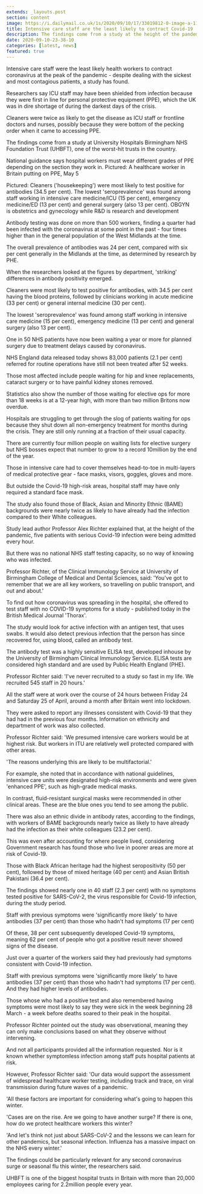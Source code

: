 ```yaml
---
extends: _layouts.post
section: content
image: https://i.dailymail.co.uk/1s/2020/09/10/17/33019812-0-image-a-11_1599754778962.jpg 
title: Intensive care staff are the least likely to contract Covid-19 
description: The findings come from a study at the height of the pandemic at University Hospitals Birmingham NHS Foundation Trust (UHBFT), which has suffered almost 1,000 Covid-19 deaths. 
date: 2020-09-10-23-38-10 
categories: [latest, news] 
featured: true 
--- 
```

Intensive care staff were the least likely health workers to contract coronavirus at the peak of the pandemic - despite dealing with the sickest and most contagious patients, a study has found. 

Researchers say ICU staff may have been shielded from infection because they were first in line for personal protective equipment (PPE), which the UK was in dire shortage of during the darkest days of the crisis.

Cleaners were twice as likely to get the disease as ICU staff or frontline doctors and nurses, possibly because they were bottom of the pecking order when it came to accessing PPE.

The findings come from a study at University Hospitals Birmingham NHS Foundation Trust (UHBFT), one of the worst-hit trusts in the country. 

National guidance says hospital workers must wear different grades of PPE depending on the section they work in. Pictured: A healthcare worker in Britain putting on PPE, May 5

Pictured: Cleaners ('housekeeping') were most likely to test positive for antibodies (34.5 per cent). The lowest 'seroprevalence' was found among staff working in intensive care medicine/ICU (15 per cent), emergency medicine/ED (13 per cent) and general surgery (also 13 per cent). OBGYN is obstetrics and gynecology while R&D is research and development 

Antibody testing was done on more than 500 workers, finding a quarter had been infected with the coronavirus at some point in the past - four times higher than in the general population of the West Midlands at the time. 

The overall prevalence of antibodies was 24 per cent, compared with six per cent generally in the Midlands at the time, as determined by research by PHE.

When the researchers looked at the figures by department, 'striking' differences in antibody positivity emerged.

Cleaners were most likely to test positive for antibodies, with 34.5 per cent having the blood proteins, followed by clinicians working in acute medicine (33 per cent) or general internal medicine (30 per cent).

The lowest 'seroprevalence' was found among staff working in intensive care medicine (15 per cent), emergency medicine (13 per cent) and general surgery (also 13 per cent).

One in 50 NHS patients have now been waiting a year or more for planned surgery due to treatment delays caused by coronavirus.

NHS England data released today shows 83,000 patients (2.1 per cent) referred for routine operations have still not been treated after 52 weeks.

Those most affected include people waiting for hip and knee replacements, cataract surgery or to have painful kidney stones removed.

Statistics also show the number of those waiting for elective ops for more than 18 weeks is at a 12-year high, with more than two million Britons now overdue.

Hospitals are struggling to get through the slog of patients waiting for ops because they shut down all non-emergency treatment for months during the crisis. They are still only running at a fraction of their usual capacity.

There are currently four million people on waiting lists for elective surgery but NHS bosses expect that number to grow to a record 10million by the end of the year.

Those in intensive care had to cover themselves head-to-toe in multi-layers of medical protective gear - face masks, visors, goggles, gloves and more. 

But outside the Covid-19 high-risk areas, hospital staff may have only required a standard face mask.

The study also found those of Black, Asian and Minority Ethnic (BAME) backgrounds were nearly twice as likely to have already had the infection compared to their White colleagues.    

Study lead author Professor Alex Richter explained that, at the height of the pandemic, five patients with serious Covid-19 infection were being admitted every hour.

But there was no national NHS staff testing capacity, so no way of knowing who was infected.

Professor Richter, of the Clinical Immunology Service at University of Birmingham College of Medical and Dental Sciences, said: 'You've got to remember that we are all key workers, so travelling on public transport, and out and about.'

To find out how coronavirus was spreading in the hospital, she offered to test staff with no COVID-19 symptoms for a study - published today in the British Medical Journal 'Thorax'.

The study would look for active infection with an antigen test, that uses swabs. It would also detect previous infection that the person has since recovered for, using blood, called an antibody test.

The antibody test was a highly sensitive ELISA test, developed inhouse by the University of Birmingham Clinical Immunology Service. ELISA tests are considered high standard and are used by Public Health England (PHE).

Professor Richter said: 'I've never recruited to a study so fast in my life. We recruited 545 staff in 20 hours.'

All the staff were at work over the course of 24 hours between Friday 24 and Saturday 25 of April, around a month after Britain went into lockdown.

They were asked to report any illnesses consistent with Covid-19 that they had had in the previous four months. Information on ethnicity and department of work was also collected. 

Professor Richter said: 'We presumed intensive care workers would be at highest risk. But workers in ITU are relatively well protected compared with other areas.

'The reasons underlying this are likely to be multifactorial.'

For example, she noted that in accordance with national guidelines, intensive care units were designated high-risk environments and were given 'enhanced PPE', such as high-grade medical masks. 

In contrast, fluid-resistant surgical masks were recommended in other clinical areas. These are the blue ones you tend to see among the public.

There was also an ethnic divide in antibody rates, according to the findings, with workers of BAME backgrounds nearly twice as likely to have already had the infection as their white colleagues (23.2 per cent). 

This was even after accounting for where people lived, considering Government research has found those who live in poorer areas are more at risk of Covid-19. 

Those with Black African heritage had the highest seropositivity (50 per cent), followed by those of mixed heritage (40 per cent) and Asian British Pakistani (36.4 per cent).  

The findings showed nearly one in 40 staff (2.3 per cent) with no symptoms tested positive for SARS-CoV-2, the virus responsible for Covid-19 infection, during the study period.

Staff with previous symptoms were 'significantly more likely' to have antibodies (37 per cent) than those who hadn't had symptoms (17 per cent)

Of these, 38 per cent subsequently developed Covid-19 symptoms, meaning 62 per cent of people who got a positive result never showed signs of the disease. 

Just over a quarter of the workers said they had previously had symptoms consistent with Covid-19 infection. 

Staff with previous symptoms were 'significantly more likely' to have antibodies (37 per cent) than those who hadn't had symptoms (17 per cent). And they had higher levels of antibodies.

Those whose who had a positive test and also remembered having symptoms were most likely to say they were sick in the week beginning 28 March - a week before deaths soared to their peak in the hospital. 

Professor Richter pointed out the study was observational, meaning they can only make conclusions based on what they observe without intervening.

And not all participants provided all the information requested. Nor is it known whether symptomless infection among staff puts hospital patients at risk.

However, Professor Richter said: 'Our data would support the assessment of widespread healthcare worker testing, including track and trace, on viral transmission during future waves of a pandemic.

'All these factors are important for considering what's going to happen this winter.

'Cases are on the rise. Are we going to have another surge? If there is one, how do we protect healthcare workers this winter?

'And let's think not just about SARS-CoV-2 and the lessons we can learn for other pandemics, but seasonal infection. Influenza has a massive impact on the NHS every winter.'

The findings could be particularly relevant for any second coronavirus surge or seasonal flu this winter, the researchers said.

UHBFT is one of the biggest hospital trusts in Britain with more than 20,000 employees caring for 2.2million people every year. 

